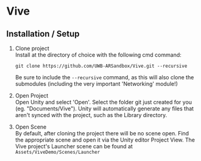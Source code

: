 
# Vive
## Installation / Setup
1. Clone project  
   Install at the directory of choice with the following cmd command:  
   
   `git clone https://github.com/UWB-ARSandbox/Vive.git --recursive`  
   
   Be sure to include the `--recursive` command, as this will also clone the submodules (including the very important 'Networking' module!)

2. Open Project  
   Open Unity and select 'Open'. Select the folder git just created for you (eg. "Documents/Vive"). Unity will automatically generate any files that aren't synced with the project, such as the Library directory. 

3. Open Scene  
   By default, after cloning the project there will be no scene open. Find the appropriate scene and open it via the Unity editor Project View. The Vive project's Launcher scene can be found at `Assets/ViveDemo/Scenes/Launcher`
